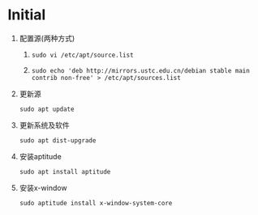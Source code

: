 # Initial

1. 配置源(两种方式)

	1. `sudo vi /etc/apt/source.list`

	2. `sudo echo 'deb http://mirrors.ustc.edu.cn/debian stable main contrib non-free' > /etc/apt/sources.list`

2. 更新源

	`sudo apt update`

3. 更新系统及软件 

	`sudo apt dist-upgrade`

4. 安装aptitude
   
   `sudo apt install aptitude`

5. 安装x-window
   
   `sudo aptitude install x-window-system-core`